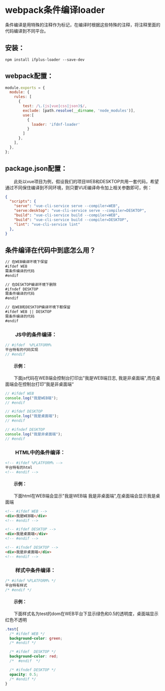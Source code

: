 # webpack条件编译loader
条件编译是用特殊的注释作为标记，在编译时根据这些特殊的注释，将注释里面的代码编译到不同平台。

## 安装：

``` shell
npm install ifplus-loader --save-dev
```

## webpack配置：

``` js
module.exports = {
  module: {
    rules: [
      {
        test: /\.(js|vue|css|json)$/,
        exclude: [path.resolve(__dirname, 'node_modules')],
        use:[
          {
            loader: 'ifdnf-loader'
          }
        ]
      },
    ],
  },
};
```

## package.json配置：
&emsp;&emsp;此处以vue项目为例，假设我们的项目WEB和DESKTOP共用一套代码，希望通过不同保住编译到不同环境，则只要VUE编译命令加上相关参数即可，例：

``` json
{
  "scripts": {
    "serve": "vue-cli-service serve --compiler=WEB",
    "serve:desktop": "vue-cli-service serve --compiler=DESKTOP",
    "build": "vue-cli-service build --compiler=WEB",
    "build": "vue-cli-service build --compiler=DESKTOP",
    "lint": "vue-cli-service lint"
  },
}
```

## 条件编译在代码中到底怎么用？

``` md
// 在WEB编译环境下保留
#ifdef WEB
需条件编译的代码
#endif

// 在DESKTOP编译环境下删除
#ifndef DESKTOP
需条件编译的代码
#endif

// 在WEB和DESKTOP编译环境下都保留
#ifdef WEB || DESKTOP
需条件编译的代码
#endif

```

### &emsp;&emsp;JS中的条件编译：
``` js
// #ifdef  %PLATFORM%
平台特有的代码实现
// #endif
```
#### &emsp;&emsp;示例：
&emsp;&emsp;下面js代码在WEB端会控制台打印出"我是WEB端日志, 我是非桌面端",而在桌面端会在控制台打印”我是非桌面端“
``` js
// #ifdef WEB 
console.log("我是WEB端");
// #endif

// #ifdef DESKTOP 
console.log("我是桌面端");
// #endif

// #ifndef DESKTOP 
console.log("我是非桌面端");
// #endif
```

### &emsp;&emsp;HTML中的条件编译：
``` html
<!-- #ifdef %PLATFORM% -->
平台特有的html
<!-- #endif -->
```
#### &emsp;&emsp;示例：
&emsp;&emsp;下面html在WEB端会显示"我是WEB端 我是非桌面端",在桌面端会显示我是桌面端
``` html
<!-- #ifdef WEB -->
<div>我是WEB端</div>
<!-- #endif -->

<!-- #ifdef DESKTOP -->
<div>我是桌面端</div>
<!-- #endif -->

<!-- #ifndef DESKTOP -->
<div>我是非桌面端</div>
<!-- #endif -->
```
### &emsp;&emsp;样式中条件编译：
``` css
/* #ifdef %PLATFORM% */
平台特有样式
/* #endif */
```
#### &emsp;&emsp;示例：
&emsp;&emsp;下面样式名为test的dom在WEB平台下显示绿色和0.5的透明度，桌面端显示红色不透明
``` css
.test{
  /* #ifdef WEB */
  background-color: green;
  /* #endif */

  /* #ifdef  DESKTOP */
  background-color: red;
  /*  #endif  */

  /* #ifndef DESKTOP */
  opacity: 0.5;
  /* #endif */
}
```